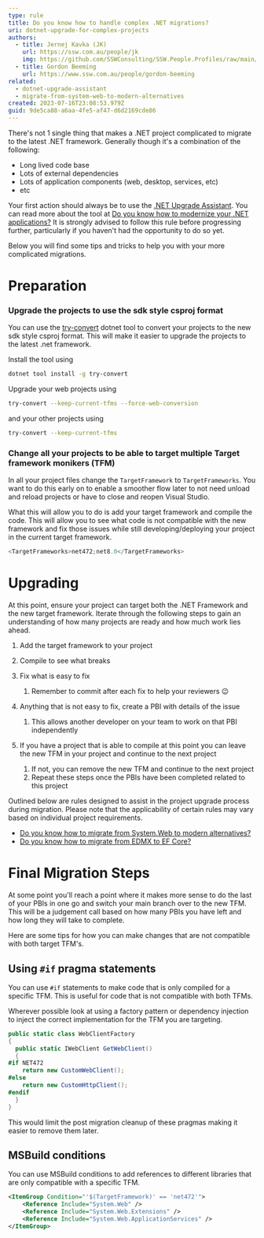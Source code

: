 ```yaml
---
type: rule
title: Do you know how to handle complex .NET migrations?
uri: dotnet-upgrade-for-complex-projects
authors:
  - title: Jernej Kavka (JK)
    url: https://ssw.com.au/people/jk
    img: https://github.com/SSWConsulting/SSW.People.Profiles/raw/main/Jernej-Kavka/Images/Jernej-Kavka-Profile.jpg
  - title: Gordon Beeming
    url: https://www.ssw.com.au/people/gordon-beeming
related:
  - dotnet-upgrade-assistant
  - migrate-from-system-web-to-modern-alternatives
created: 2023-07-16T23:08:53.979Z
guid: 9de5ca88-a6aa-4fe5-af47-d6d2169cde86
---
```

There's not 1 single thing that makes a .NET project complicated to migrate to the latest .NET framework. Generally though it's a combination of the following:

* Long lived code base
* Lots of external dependencies
* Lots of application components (web, desktop, services, etc)
* etc

Your first action should always be to use the [.NET Upgrade Assistant](https://dotnet.microsoft.com/en-us/platform/upgrade-assistant). You can read more about the tool at [Do you know how to modernize your .NET applications?](https://www.ssw.com.au/rules/dotnet-upgrade-assistant/) It is strongly advised to follow this rule before progressing further, particularly if you haven't had the opportunity to do so yet. 

Below you will find some tips and tricks to help you with your more complicated migrations.

<!--endintro-->

# Preparation

### Upgrade the projects to use the sdk style csproj format

You can use the [try-convert](https://github.com/dotnet/try-convert) dotnet tool to convert your projects to the new sdk style csproj format. This will make it easier to upgrade the projects to the latest .net framework.

Install the tool using 

```bash
dotnet tool install -g try-convert
```

Upgrade your web projects using

```bash
try-convert --keep-current-tfms --force-web-conversion
```

and your other projects using

```bash
try-convert --keep-current-tfms
```

### Change all your projects to be able to target multiple Target framework monikers (TFM)

In all your project files change the `TargetFramework` to `TargetFrameworks`. You want to do  this early on to enable a smoother flow later to not need unload and reload projects or have to close and reopen Visual Studio.

What this will allow you to do is add your target framework and compile the code. This will allow you to see what code is not compatible with the new framework and fix those issues while still developing/deploying your project in the current target framework. 

```csharp
<TargetFrameworks>net472;net8.0</TargetFrameworks>
```

# Upgrading

At this point, ensure your project can target both the .NET Framework and the new target framework. Iterate through the following steps to gain an understanding of how many projects are ready and how much work lies ahead. 

1. Add the target framework to your project
2. Compile to see what breaks
3. Fix what is easy to fix

   1. Remember to commit after each fix to help your reviewers 😉
4. Anything that is not easy to fix, create a PBI with details of the issue

   1. This allows another developer on your team to work on that PBI independently
5. If you have a project that is able to compile at this point you can leave the new TFM in your project and continue to the next project

   1. If not, you can remove the new TFM and continue to the next project
   2. Repeat these steps once the PBIs have been completed related to this project

Outlined below are rules designed to assist in the project upgrade process during migration. Please note that the applicability of certain rules may vary based on individual project requirements.

* [Do you know how to migrate from System.Web to modern alternatives?](https://www.ssw.com.au/rules/migrate-from-system-web-to-modern-alternatives/)
* [Do you know how to migrate from EDMX to EF Core?](https://www.ssw.com.au/rules/migrate-from-edmx-to-ef-core/)

# Final Migration Steps

At some point you'll reach a point where it makes more sense to do the last of your PBIs in one go and switch your main branch over to the new TFM. This will be a judgement call based on how many PBIs you have left and how long they will take to complete.

Here are some tips for how you can make changes that are not compatible with both target TFM's.

## Using `#if` pragma statements

You can use `#if` statements to make code that is only compiled for a specific TFM. This is useful for code that is not compatible with both TFMs.

Wherever possible look at using a factory pattern or dependency injection to inject the correct implementation for the TFM you are targeting.

```csharp
public static class WebClientFactory
{
  public static IWebClient GetWebClient()
  {
#if NET472
    return new CustomWebClient();
#else
    return new CustomHttpClient();
#endif
  }
}
```

This would limit the post migration cleanup of these pragmas making it easier to remove them later.

## MSBuild conditions

You can use MSBuild conditions to add references to different libraries that are only compatible with a specific TFM.

```xml
<ItemGroup Condition="'$(TargetFramework)' == 'net472'">
    <Reference Include="System.Web" />
    <Reference Include="System.Web.Extensions" />
    <Reference Include="System.Web.ApplicationServices" />
</ItemGroup>
```